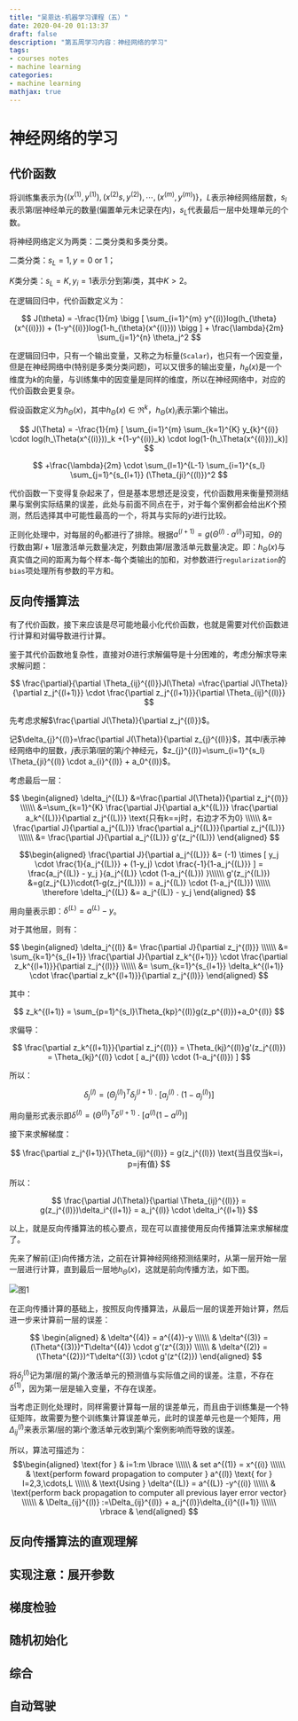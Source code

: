 ```yaml
---
title: "吴恩达·机器学习课程（五）"
date: 2020-04-20 01:13:37
draft: false
description: "第五周学习内容：神经网络的学习"
tags: 
- courses notes
- machine learning
categories: 
- machine learning
mathjax: true
---
```


# 神经网络的学习

## 代价函数

将训练集表示为$\lbrace (x^{(1)},y^{(1)}),(x^{(2)}s,y^{(2)}),\cdots,(x^{(m)},y^{(m)}) \rbrace$，$L$表示神经网络层数，$s_l$表示第$l$层神经单元的数量(偏置单元未记录在内)，$s_L$代表最后一层中处理单元的个数。

将神经网络定义为两类：二类分类和多类分类。

二类分类：$s_L=1,y=0 \text{ or } 1$；

$K$类分类：$s_L=K,y_i=1$表示分到第$i$类，其中$K>2$。


在逻辑回归中，代价函数定义为：

$$
J(\theta) = -\frac{1}{m} \bigg [ \sum_{i=1}^{m} y^{(i)}log(h_{\theta}(x^{(i)})) + (1-y^{(i)})log(1-h_{\theta}(x^{(i)}))  \bigg ] + \frac{\lambda}{2m} \sum_{j=1}^{n} \theta_j^2
$$

在逻辑回归中，只有一个输出变量，又称之为标量(`Scalar`)，也只有一个因变量，但是在神经网络中(特别是多类分类问题)，可以又很多的输出变量，$h_{\theta}(x)$是一个维度为$k$的向量，与训练集中的因变量是同样的维度，所以在神经网络中，对应的代价函数会更复杂。

假设函数定义为$h_{\Theta}(x)$，其中$h_{\Theta}(x) \in \Re^k$，$h_{\Theta}(x)_i$表示第i个输出。

$$
J(\Theta) = -\frac{1}{m} [ \sum_{i=1}^{m} \sum_{k=1}^{K} y_{k}^{(i)} \cdot log(h_\Theta(x^{(i)}))_k +(1-y^{(i)}_k) \cdot log(1-(h_\Theta(x^{(i)}))_k)]
$$

$$
+\frac{\lambda}{2m} \cdot \sum_{l=1}^{L-1} \sum_{i=1}^{s_l} \sum_{j=1}^{s_{l+1}} (\Theta_{ji}^{(l)})^2
$$

代价函数一下变得复杂起来了，但是基本思想还是没变，代价函数用来衡量预测结果与案例实际结果的误差，此处与前面不同点在于，对于每个案例都会给出$K$个预测，然后选择其中可能性最高的一个，将其与实际的$y$进行比较。

正则化处理中，对每层的$\theta_0$都进行了排除。根据$a^{(l+1)}=g(\Theta^{(l)} \cdot a^{(l)})$可知，$\Theta$的行数由第$l+1$层激活单元数量决定，列数由第$l$层激活单元数量决定。即：$h_\Theta(x)$与真实值之间的距离为每个样本-每个类输出的加和，对参数进行`regularization`的`bias`项处理所有参数的平方和。

## 反向传播算法

有了代价函数，接下来应该是尽可能地最小化代价函数，也就是需要对代价函数进行计算和对偏导数进行计算。

鉴于其代价函数地复杂性，直接对$\Theta$进行求解偏导是十分困难的，考虑分解求导来求解问题：

$$
\frac{\partial}{\partial \Theta_{ij}^{(l)}}J(\Theta) =\frac{\partial J(\Theta)}{\partial z_j^{(l+1)}} \cdot \frac{\partial z_j^{(l+1)}}{\partial \Theta_{ij}^{(l)}}
$$

先考虑求解$\frac{\partial J(\Theta)}{\partial z_j^{(l)}}$。

记$\delta_{j}^{(l)}=\frac{\partial J(\Theta)}{\partial z_{j}^{(l)}}$，其中$l$表示神经网络中的层数，$j$表示第$l$层的第$j$个神经元，$z_{j}^{(l)}=\sum_{i=1}^{s_l} \Theta_{ji}^{(l)} \cdot a_{i}^{(l)} + a_0^{(l)}$。

考虑最后一层：

$$
\begin{aligned}
\delta_j^{(L)} &=\frac{\partial J(\Theta)}{\partial z_j^{(l)}} \\\\\\
&=\sum_{k=1}^{K} \frac{\partial J}{\partial a_k^{(L)}} \frac{\partial a_k^{(L)}}{\partial z_j^{(L)}} \text{只有k==j时，右边才不为0} \\\\\\
&= \frac{\partial J}{\partial a_j^{(L)}} \frac{\partial a_j^{(L)}}{\partial z_j^{(L)}} \\\\\\
&=  \frac{\partial J}{\partial a_j^{(L)}} g'(z_j^{(L)})
\end{aligned}
$$

$$\begin{aligned}
\frac{\partial J}{\partial a_j^{(L)}} &= (-1) \times [ y_j \cdot \frac{1}{a_j^{(L)}} + (1-y_j) \cdot \frac{-1}{1-a_j^{(L)}} ] = \frac{a_j^{(L)} - y_j }{a_j^{(L)} \cdot (1-a_j^{(L)}) }\\\\\\
g'(z_j^{(L)}) &=g(z_j^{L})\cdot(1-g(z_j^{(L)})) = a_j^{(L)} \cdot (1-a_j^{(L)}) \\\\\\
\therefore \delta_j^{(L)} &= a_j^{(L)} - y_j
\end{aligned}
$$

用向量表示即：$\delta^{(L)} = a^{(L)} -y$。

对于其他层，则有：

$$
\begin{aligned}
\delta_j^{(l)} &= \frac{\partial J}{\partial z_j^{(l)}} \\\\\\
&= \sum_{k=1}^{s_{l+1}} \frac{\partial J}{\partial z_k^{(l+1)}} \cdot \frac{\partial z_k^{(l+1)}}{\partial z_j^{(l)}} \\\\\\
&= \sum_{k=1}^{s_{l+1}} \delta_k^{(l+1)} \cdot \frac{\partial z_k^{(l+1)}}{\partial z_j^{(l)}}
\end{aligned}
$$

其中：

$$
z_k^{(l+1)} = \sum_{p=1}^{s_l}\Theta_{kp}^{(l)}g(z_p^{(l)})+a_0^{(l)}
$$

求偏导：

$$
\frac{\partial z_k^{(l+1)}}{\partial z_j^{(l)}} = \Theta_{kj}^{(l)}g'(z_j^{(l)}) = \Theta_{kj}^{(l)} \cdot [ a_j^{(l)} \cdot (1-a_j^{(l)}) ]
$$

所以：

$$
\delta_j^{(l)} = (\Theta_j^{(l)})^T\delta_j^{(l+1)} \cdot [ a_j^{(l)} \cdot (1-a_j^{(l)}) ]
$$

用向量形式表示即$\delta^{(l)} = (\Theta^{(l)})^T \delta^{(l+1)} \cdot [ a^{(l)} (1-a^{(l)})]$

接下来求解梯度：

$$
\frac{\partial z_j^{l+1}}{\Theta_{ij}^{(l)}} = g(z_j^{(l)}) \text{当且仅当k=i，p=j有值}
$$

所以：

$$
\frac{\partial J(\Theta)}{\partial \Theta_{ij}^{(l)}} = g(z_j^{(l)})\delta_i^{(l+1)} = a_j^{(l)} \cdot \delta_i^{(l+1)}
$$

以上，就是反向传播算法的核心要点，现在可以直接使用反向传播算法来求解梯度了。

先来了解前(正)向传播方法，之前在计算神经网络预测结果时，从第一层开始一层一层进行计算，直到最后一层地$h_\Theta(x)$，这就是前向传播方法，如下图。

![图1](/images/Machine_Learning_Lecture5_1.png)

在正向传播计算的基础上，按照反向传播算法，从最后一层的误差开始计算，然后进一步来计算前一层的误差：

$$
\begin{aligned}
& \delta^{(4)} = a^{(4)}-y \\\\\\
& \delta^{(3)} = (\Theta^{(3)})^T\delta^{(4)} \cdot g'(z^{(3)}) \\\\\\
& \delta^{(2)} = (\Theta^{(2)})^T\delta^{(3)} \cdot g'(z^{(2)})
\end{aligned}
$$

将$\delta_j^{(l)}$记为第$l$层的第$j$个激活单元的预测值与实际值之间的误差。注意，不存在$\delta^{(1)}$，因为第一层是输入变量，不存在误差。

当考虑正则化处理时，同样需要计算每一层的误差单元，而且由于训练集是一个特征矩阵，故需要为整个训练集计算误差单元，此时的误差单元也是一个矩阵，用$\Delta_{ij}^{(l)}$来表示第$l$层的第$i$个激活单元收到第$j$个案例影响而导致的误差。

所以，算法可描述为：
$$\begin{aligned}
\text{for } & i=1:m \lbrace \\\\\\
  &  set a^{(1)} = x^{(i)} \\\\\\
  &  \text{perform foward propagation to computer } a^{(l)} \text{ for } l=2,3,\cdots,L \\\\\\
  &  \text{Using }  \delta^{(L)} = a^{(L)} -y^{(i)} \\\\\\
  &  \text{perform back propagation to computer all previous layer error vector} \\\\\\ 
  &  \Delta_{ij}^{(l)} :=\Delta_{ij}^{(l)} + a_j^{(l)}\delta_{i}^{(l+1)} \\\\\\
\rbrace &  
\end{aligned}
$$

## 反向传播算法的直观理解


## 实现注意：展开参数


## 梯度检验


## 随机初始化


## 综合


## 自动驾驶